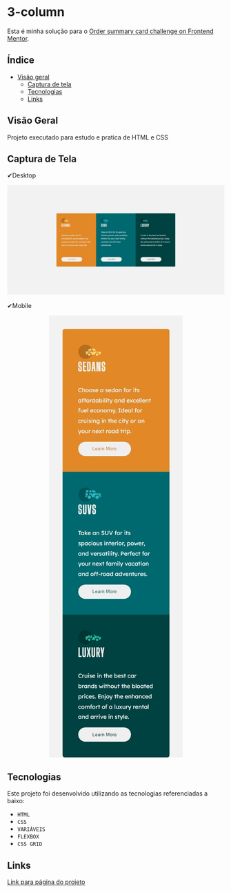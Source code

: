 # 3-column
Esta é minha solução para o [Order summary card challenge on Frontend Mentor](https://www.frontendmentor.io/challenges/order-summary-component-QlPmajDUj).

## Índice

- [Visão geral](#visão-geral)
   - [Captura de tela](#captura-de-tela)
   * [Tecnologias](#tecnologias)
   - [Links](#links)
    
 
## Visão Geral
Projeto executado para estudo e pratica de HTML e CSS

## Captura de Tela
✔Desktop
<p align="center">
<img src="./exemples/DESKTOP.jpeg">
 </p>
 ✔Mobile
 <p align="center">
<img src="./exemples/MOBILE.jpeg">
 </p>


## Tecnologias
Este projeto foi desenvolvido utilizando as tecnologias referenciadas a baixo:
- ``HTML`` 
- ``CSS ``
- ``VARIÁVEIS``
- ``FLEXBOX``
- ``CSS GRID``

## Links
[Link para página do projeto](https://renannevesc94.github.io/3-column/)
